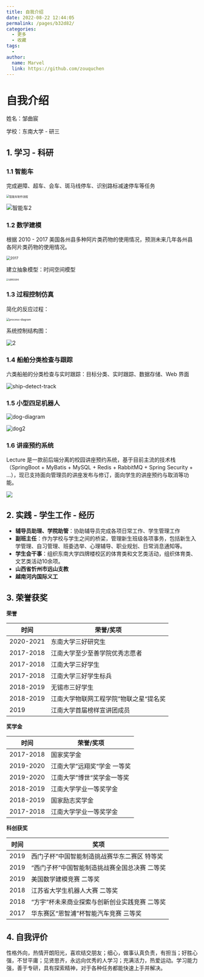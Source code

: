 ```yaml
---
title: 自我介绍
date: 2022-08-22 12:44:05
permalink: /pages/b32d82/
categories:
  - 更多
  - 收藏
tags:
  - 
author: 
  name: Marvel
  link: https://github.com/zouquchen
---
```

# 自我介绍

姓名：邹曲宸

学校：东南大学 - 研三

## 1. 学习 - 科研

### 1.1 智能车

完成避障、超车、会车、斑马线停车、识别路标减速停车等任务

<img src="https://studynote-images.oss-cn-hangzhou.aliyuncs.com/car-made-flowcart.png" alt="智能车制作流程" style="zoom: 50%;" />

![智能车2](https://studynote-images.oss-cn-hangzhou.aliyuncs.com/Car.gif)

### 1.2 数学建模

根据 2010 - 2017 美国各州县多种阿片类药物的使用情况，预测未来几年各州县各阿片类药物的使用情况。

<img src="https://studynote-images.oss-cn-hangzhou.aliyuncs.com/America-opiate-map.png" alt="2017" style="zoom:67%;" />

建立抽象模型：时间空间模型

<img src="https://studynote-images.oss-cn-hangzhou.aliyuncs.com/time-space-model.png" alt="位置情况影响" style="zoom: 33%;" />

### 1.3 过程控制仿真

简化的反应过程：

<img src="https://studynote-images.oss-cn-hangzhou.aliyuncs.com/process-diagram.png" alt="process-diagram" style="zoom: 50%;" />

系统控制结构图：

![2](https://studynote-images.oss-cn-hangzhou.aliyuncs.com/process-control.png)

### 1.4 船舶分类检查与跟踪

六类船舶的分类检查与实时跟踪：目标分类、实时跟踪、数据存储、Web 界面

![ship-detect-track](https://studynote-images.oss-cn-hangzhou.aliyuncs.com/ship-detect-track.gif)

### 1.5 小型四足机器人

![dog-diagram](https://studynote-images.oss-cn-hangzhou.aliyuncs.com/dog-diagram.png)

![dog2](https://studynote-images.oss-cn-hangzhou.aliyuncs.com/dog.gif)

### 1.6 讲座预约系统

Lecture 是一款前后端分离的校园讲座预约系统，基于目前主流的技术栈（SpringBoot + MyBatis + MySQL + Redis + RabbitMQ + Spring Security + ...），现已支持面向管理员的讲座发布与修订，面向学生的讲座预约与取消等功能。

![](https://studynote-images.oss-cn-hangzhou.aliyuncs.com/UI_admin_list.png)

## 2. 实践 - 学生工作 - 经历

- **辅导员助理、学院助管**：协助辅导员完成各项日常工作、学生管理工作
- **副班主任**：作为学校与学生之间的桥梁，管理新生班级各项事务，包括新生入学管理、自习管理、班委选举、心理辅导、职业规划、日常消息通知等。
- **学生会干事**：组织东南大学四牌楼校区的体育类和文艺类活动，组织体育类、文艺类活动10余项。
- **山西省忻州市远山支教**
- **越南河内国际义工**

## 3. 荣誉获奖

**荣誉**

| 时间      | 荣誉/奖项                              |
| --------- | -------------------------------------- |
| 2020-2021 | 东南大学三好研究生                     |
| 2017-2018 | 江南大学至少至善学院优秀志愿者         |
| 2017-2018 | 江南大学三好学生                       |
| 2017-2018 | 江南大学三好学生标兵                   |
| 2018-2019 | 无锡市三好学生                         |
| 2018-2019 | 江南大学物联网工程学院”物联之星“提名奖 |
| 2019      | 江南大学首届榜样宣讲团成员             |

**奖学金**

| 时间      | 荣誉/奖项                   |
| --------- | --------------------------- |
| 2017-2018 | 国家奖学金                  |
| 2019-2020 | 江南大学”远翔奖“学金 一等奖 |
| 2019-2020 | 江南大学”博世“奖学金一等奖  |
| 2018-2019 | 江南大学学业一等奖学金      |
| 2018-2019 | 国家励志奖学金              |
| 2017-2018 | 江南大学学业一等奖学金      |

**科创获奖**

| 时间 | 奖项                                          |
| ---- | --------------------------------------------- |
| 2019 | 西门子杯”中国智能制造挑战赛华东二赛区 特等奖  |
| 2019 | “西门子杯”中国智能制造挑战赛全国总决赛 二等奖 |
| 2019 | 美国数学建模竞赛 二等奖                       |
| 2018 | 江苏省大学生机器人大赛 二等奖                 |
| 2018 | “方宇”杯未来商业探索与创新创业实践竞赛 二等奖 |
| 2017 | 华东赛区“恩智浦”杯智能汽车竞赛 三等奖         |

## 4. 自我评价

性格外向，热情开朗阳光，喜欢结交朋友；细心，做事认真负责，有担当；好胜心强，不甘平庸；见贤思齐，永远向优秀的人学习；充满活力，热爱运动。学习能力强，善于专研，具有探索精神，对于各种任务都能快速上手并解决。
